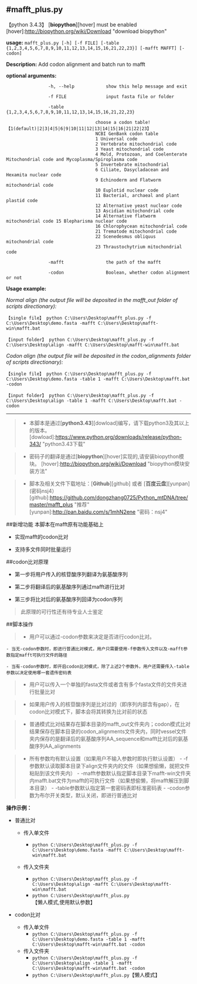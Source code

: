 #mafft_plus.py
---
【python 3.4.3】 [**biopython**][hover] must be enabled 
[hover]:http://biopython.org/wiki/Download "download biopython"

**usage:** `mafft_plus.py [-h] [-f FILE] [-table {1,2,3,4,5,6,7,8,9,10,11,12,13,14,15,16,21,22,23}] [-mafft MAFFT] [-codon]`

**Description:** Add codon alignment and batch run to mafft

**optional arguments:**

					-h, --help            show this help message and exit

					-f FILE               input fasta file or folder

					-table {1,2,3,4,5,6,7,8,9,10,11,12,13,14,15,16,21,22,23}

									  choose a codon table!【1(default)|2|3|4|5|6|9|10|11|12|13|14|15|16|21|22|23】
									  NCBI GenBank codon table
									  1 Universal code 
									  2 Vertebrate mitochondrial code 
									  3 Yeast mitochondrial code 
									  4 Mold, Protozoan, and Coelenterate Mitochondrial code and Mycoplasma/Spiroplasma code
									  5 Invertebrate mitochondrial 
									  6 Ciliate, Dasycladacean and Hexamita nuclear code 
									  9 Echinoderm and Flatworm mitochondrial code
									  10 Euplotid nuclear code 
									  11 Bacterial, archaeal and plant plastid code 
									  12 Alternative yeast nuclear code 
									  13 Ascidian mitochondrial code 
									  14 Alternative flatworm mitochondrial code 15 Blepharisma nuclear code 
									  16 Chlorophycean mitochondrial code 
									  21 Trematode mitochondrial code 
									  22 Scenedesmus obliquus mitochondrial code 
									  23 Thraustochytrium mitochondrial code
									  
					-mafft           	  the path of the mafft
					
					-codon                Boolean, whether codon alignment or not

**Usage example:**

*Normal align (the output file will be deposited in the mafft_out folder of scripts directionary):*

    【single file】 python C:\Users\Desktop\mafft_plus.py -f C:\Users\Desktop\demo.fasta -mafft C:\Users\Desktop\mafft-win\mafft.bat
	
    【input folder】 python C:\Users\Desktop\mafft_plus.py -f C:\Users\Desktop\align -mafft C:\Users\Desktop\mafft-win\mafft.bat

*Codon align (the output file will be deposited in the codon_alignments folder of scripts directionary):*

    【single file】 python C:\Users\Desktop\mafft_plus.py -f C:\Users\Desktop\demo.fasta -table 1 -mafft C:\Users\Desktop\mafft.bat -codon
	
    【input folder】 python C:\Users\Desktop\mafft_plus.py -f C:\Users\Desktop\align -table 1 -mafft C:\Users\Desktop\mafft.bat -codon
    
---

>* 本脚本是通过[**python3.43**][dowload]编写，请下载python3及其以上的版本。
[dowload]:https://www.python.org/downloads/release/python-343/ "python3.43下载"

>* 密码子的翻译是通过[**biopython**][hover]实现的,请安装biopython模块。
[hover]:http://biopython.org/wiki/Download "biopython模块安装方法" 

>* 脚本及相关文件下载地址：[**Github**][github] 或者 [**百度云盘**][yunpan](密码nsj4）
[github]:https://github.com/dongzhang0725/Python_mtDNA/tree/master/mafft_plus "推荐" 
[yunpan]:http://pan.baidu.com/s/1mhN2ene "密码：nsj4" 

##新增功能
本脚本在mafft原有功能基础上

- 实现mafft的codon比对

- 支持多文件同时批量运行

##codon比对原理
- 第一步将用户传入的核苷酸序列翻译为氨基酸序列
 
- 第二步将翻译后的氨基酸序列通过mafft进行比对

- 第三步将比对后的氨基酸序列回译为codon序列

>此原理的可行性还有待专业人士鉴定

##脚本操作
>* 用户可以通过-codon参数来决定是否进行codon比对。
>
	- 当无-codon参数时，即进行普通比对模式，用户只需要使用-f参数传入文件以及-mafft参数指定mafft可执行文件的路径
>
	- 当有-codon参数时，即开启codon比对模式，除了上述2个参数外，用户还需要传入-table参数以决定使用哪一套遗传密码表

>* 用户可以传入一个单独的fasta文件或者含有多个fasta文件的文件夹进行批量比对

>* 如果用户传入的核苷酸序列是比对过的（即序列内部含有gap），在codon比对模式下，脚本会将其转换为比对前的状态

>* 普通模式比对结果存在脚本目录的mafft\_out文件夹内；codon模式比对结果保存在脚本目录的codon\_alignments文件夹内，同时vessel文件夹内保存的是翻译后的氨基酸序列AA\_sequence和mafft比对后的氨基酸序列AA\_alignments

>* 所有参数均有默认设置（如果用户不输入参数时即执行默认设置）
	- -f参数默认读取脚本目录下align文件夹内的文件（如果想偷懒，就把文件粘贴到该文件夹内）
	- -mafft参数默认指定脚本目录下mafft-win文件夹内mafft.bat文件为mafft的可执行文件（如果想偷懒，将mafft解压到脚本目录）
	- -table参数默认指定第一套密码表即标准密码表
	- -codon参数为布尔开关类型，默认关闭，即进行普通比对

**操作示例：**

* 普通比对
	- 传入单文件

		- `python C:\Users\Desktop\mafft_plus.py -f C:\Users\Desktop\demo.fasta -mafft C:\Users\Desktop\mafft-win\mafft.bat`

	- 传入文件夹
		- `python C:\Users\Desktop\mafft_plus.py -f C:\Users\Desktop\align -mafft C:\Users\Desktop\mafft-win\mafft.bat`	
		- `python C:\Users\Desktop\mafft_plus.py`【懒人模式,使用默认参数】

* codon比对
	- 传入单文件
		- `python C:\Users\Desktop\mafft_plus.py -f C:\Users\Desktop\demo.fasta -table 1 -mafft C:\Users\Desktop\mafft-win\mafft.bat -codon`
	- 传入文件夹
		- `python C:\Users\Desktop\mafft_plus.py -f C:\Users\Desktop\align -table 1 -mafft C:\Users\Desktop\mafft-win\mafft.bat -codon`
		- `python C:\Users\Desktop\mafft_plus.py`【懒人模式】

